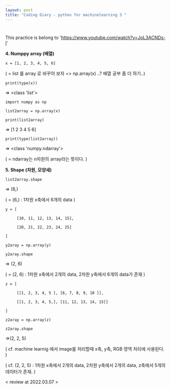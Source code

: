 ```yaml
---
layout: post
title: "Coding Diary - python for machinelearning 3 "
---
```


#
This practice is belong to  'https://www.youtube.com/watch?v=JoL3ACNDs-I'


**4. Numppy array (배열)**

    x = [1, 2, 3, 4, 5, 6] 

( = list 를 array 로 바꾸어 보자 => np.array(x) ..? 배열 공부 좀 더 하기..) 

    print(type(x))

=> <class 'list'>

    import numpy as np

    list2array = np.array(x)

    print(list2array)

=> [1 2 3 4 5 6]

    print(type(list2array))  
    
=> <class 'numpy.ndarray'>

( = ndarray는 n차원의 array라는 뜻이다. )



**5. Shape (차원, 모양새)**

    list2array.shape
    
=> (6,)

( = (6,) : 1차원 x축에서 6개의 data  )

    y = [

         [10, 11, 12, 13, 14, 15],

         [20, 21, 22, 23, 24, 25]
        
    ]

    y2aray = np.array(y)

    y2aray.shape

=> (2, 6)

( = (2, 6) : 1차원 x축에서 2개의 data, 2차원 y축에서 6개의 data가 존재 )

    z = [

         [[1, 2, 3, 4, 5 ], [6, 7, 8, 9, 10 ]], 

         [[1, 2, 3, 4, 5,], [11, 12, 13, 14, 15]]

    ]

    z2aray = np.array(z)

    z2aray.shape
    
=>(2, 2, 5)

( cf. machine learnig 에서 image를 처리할때 x축, y축, RGB 영역 처리에 사용된다. )

( cf. (2, 2, 5) : 1차원 x축에서 2개의 data, 2차원 y축에서 2개의 data, z축에서 5개의 데이터가 존재. )


< review at 2022.03.07 >
